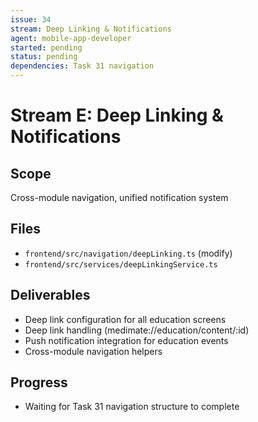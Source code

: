 ```yaml
---
issue: 34
stream: Deep Linking & Notifications
agent: mobile-app-developer
started: pending
status: pending
dependencies: Task 31 navigation
---
```


# Stream E: Deep Linking & Notifications

## Scope
Cross-module navigation, unified notification system

## Files
- `frontend/src/navigation/deepLinking.ts` (modify)
- `frontend/src/services/deepLinkingService.ts`

## Deliverables
- Deep link configuration for all education screens
- Deep link handling (medimate://education/content/:id)
- Push notification integration for education events
- Cross-module navigation helpers

## Progress
- Waiting for Task 31 navigation structure to complete
